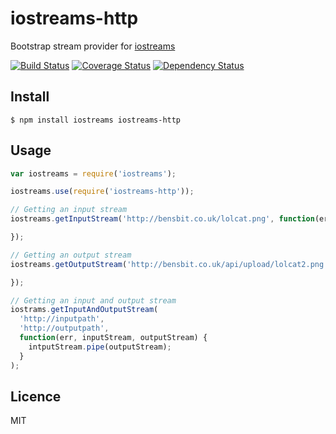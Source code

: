 # iostreams-http

Bootstrap stream provider for [iostreams](https://github.com/webcast-io/iostreams)

[![Build Status](https://travis-ci.org/webcast-io/iostreams-http.png)](https://travis-ci.org/webcast-io/iostreams-http?branch=master)
[![Coverage Status](https://coveralls.io/repos/webcast-io/iostreams-http/badge.png?branch=master)](https://coveralls.io/r/webcast-io/iostreams-http?branch=master)
[![Dependency Status](https://david-dm.org/webcast-io/iostreams-http.png?theme=shields.io)](https://david-dm.org/webcast-io/iostreams-http)

## Install

    $ npm install iostreams iostreams-http

## Usage

```js
var iostreams = require('iostreams');

iostreams.use(require('iostreams-http'));

// Getting an input stream
iostreams.getInputStream('http://bensbit.co.uk/lolcat.png', function(err, inputStream) {

});

// Getting an output stream
iostreams.getOutputStream('http://bensbit.co.uk/api/upload/lolcat2.png', function(err, outputStream) {

});

// Getting an input and output stream
iostrams.getInputAndOutputStream(
  'http://inputpath',
  'http://outputpath',
  function(err, inputStream, outputStream) {
    intputStream.pipe(outputStream);
  }
);
```

## Licence

MIT